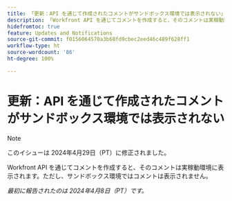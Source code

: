 ```yaml
---
title: 「更新：API を通じて作成されたコメントがサンドボックス環境では表示されない」
description: 「Workfront API を通じてコメントを作成すると、そのコメントは実稼動環境に表示されます。ただし、サンドボックス環境ではコメントは表示されません。」
hidefromtoc: true
feature: Updates and Notifications
source-git-commit: f0156064570a3b68fd9cbec2eed46c489f628ff1
workflow-type: ht
source-wordcount: '86'
ht-degree: 100%

---
```



# 更新：API を通じて作成されたコメントがサンドボックス環境では表示されない

>[!NOTE]
>
>このイシューは 2024年4月29日（PT）に修正されました。

Workfront API を通じてコメントを作成すると、そのコメントは実稼動環境に表示されます。ただし、サンドボックス環境ではコメントは表示されません。

_最初に報告されたのは 2024年4月8日（PT）です。_


